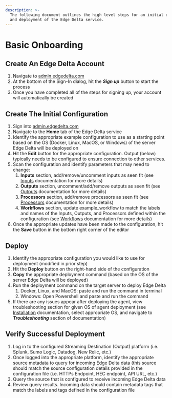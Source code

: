 ```yaml
---
description: >-
  The following document outlines the high level steps for an initial onboarding
  and deployment of the Edge Delta service.
---
```


# Basic Onboarding

## Create An Edge Delta Account

1. Navigate to [admin.edgedelta.com](https://admin.edgedelta.com/)
2. At the bottom of the Sign-In dialog, hit the _**Sign up**_ button to start the process
3. Once you have completed all of the steps for signing up, your account will automatically be created

## Create The Initial Configuration

1. Sign into [admin.edgedelta.com](https://admin.edgedelta.com/)
2. Navigate to the **Home** tab of the Edge Delta service
3. Identify the appropriate example configuration to use as a starting point based on the OS \(Docker, Linux, MacOS, or Windows\) of the server Edge Delta will be deployed on
4. Hit the **Edit** button for the appropriate configuration. Output \(below\) typically needs to be configured to ensure connection to other services. 
5. Scan the configuration and identify parameters that may need to change:
   1. **Inputs** section, add/remove/uncomment inputs as seen fit \(see [Inputs](https://docs.edgedelta.com/configuration/inputs) documentation for more details\)
   2. **Outputs** section, uncomment/add/remove outputs as seen fit \(see [Outputs](https://docs.edgedelta.com/configuration/outputs) documentation for more details\)
   3. **Processors** section, add/remove processors as seen fit \(see [Processors](https://docs.edgedelta.com/configuration/processors) documentation for more details\)
   4. **Workflows** section, update example\_workflow to match the labels and names of the Inputs, Outputs, and Processors defined within the configuration \(see [Workflows](https://docs.edgedelta.com/configuration/workflows) documentation for more details\)
6. Once the appropriate updates have been made to the configuration, hit the **Save** button in the bottom right corner of the editor

## Deploy

1. Identify the appropriate configuration you would like to use for deployment \(modified in prior step\)
2. Hit the **Deploy** button on the right-hand side of the configuration
3. **Copy** the appropriate deployment command \(based on the OS of the server Edge Delta will be deployed\)
4. Run the deployment command on the target server to deploy Edge Delta
   1. Docker, Linux, and MacOS: paste and run the command in terminal 
   2. Windows: Open Powershell and paste and run the command
5. If there are any issues appear after deploying the agent, view troubleshooting section for given OS of agent deployment \(see [Installation](https://docs.edgedelta.com/installation) documentation, select appropriate OS, and navigate to _**Troubleshooting**_ section of documentation\)

## Verify Successful Deployment

1. Log in to the configured Streaming Destination \(Output\) platform \(i.e. Splunk, Sumo Logic, Datadog, New Relic, etc.\)
2. Once logged into the appropriate platform, identify the appropriate source metadata to query for incoming Edge Delta data \(this source should match the source configuration details provided in the configuration file \(i.e. HTTPs Endpoint, HEC endpoint, API URL, etc.\)
3. Query the source that is configured to receive incoming Edge Delta data
4. Review query results. Incoming data should contain metadata tags that match the labels and tags defined in the configuration file

